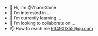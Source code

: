 - 👋 Hi, I’m @ZhaoriGame
- 👀 I’m interested in ...
- 🌱 I’m currently learning ...
- 💞️ I’m looking to collaborate on ...
- 📫 How to reach me 634901355@qq.com

<!---
ZhaoriGame/ZhaoriGame is a ✨ special ✨ repository because its `README.md` (this file) appears on your GitHub profile.
You can click the Preview link to take a look at your changes.
--->
